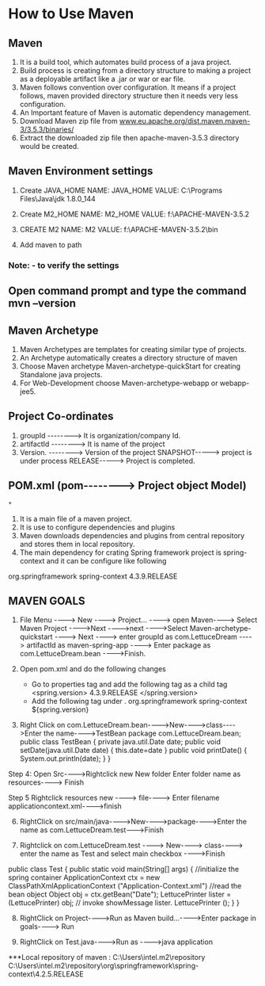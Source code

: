 # How to Use Maven
## Maven
1. It is a build tool, which automates build process of a java project. 			  
2. Build process is creating from a directory structure to making a project as a deployable      artifact like a .jar or war or ear file.
3. Maven follows convention over configuration. It means if a project follows, maven provided     directory structure then it needs very less configuration.
4. An Important feature of Maven is automatic dependency management.
5. Download Maven zip file from www.eu.apache.org/dist.maven.maven-3/3.5.3/binaries/
6. Extract the downloaded zip file then apache-maven-3.5.3 directory would be created.

## Maven Environment settings

1. Create JAVA_HOME
		NAME: JAVA_HOME
		VALUE: C:\Programs Files\Java\jdk 1.8.0_144

2. Create M2_HOME
                     NAME: M2_HOME
                     VALUE: f:\APACHE-MAVEN-3.5.2

3. CREATE M2
                     NAME: M2
	          VALUE: f:\APACHE-MAVEN-3.5.2\bin

4. Add maven to path
### Note: - to verify the settings

## Open command prompt and type the command mvn –version

## Maven Archetype

1. Maven Archetypes are templates for creating similar type of projects.
2. An Archetype automatically creates a directory structure of maven
3. Choose Maven archetype Maven-archetype-quickStart for creating Standalone java projects.
4. For Web-Development choose Maven-archetype-webapp or webapp-jee5.

## Project Co-ordinates
1. groupId    --------> It is organization/company Id.
2. artifactId --------> It is name of the project
3. Version.  --------> Version of the project SNAPSHOT-----> project is under process
						RELEASE-----> Project is completed.

## POM.xml (pom--------> Project object Model)
	* 
1. It is a main file of a maven project.
2. It is use to configure dependencies and plugins
3. Maven downloads dependencies and plugins from central repository and stores them in local    repository.
4. The main dependency for crating Spring framework project is spring-context and it can be      configure like following
		      
<dependencies>
        <dependency>
		<groupId> org.springframework </groupId>
		<artifactId> spring-context </artifactId>
		<version> 4.3.9.RELEASE </version>
        </dependency> 
</dependencies>		

## MAVEN GOALS

1. File Menu ----> New  ----> Project... ----> open Maven----> Select Maven Project ---->Next    ---->next  ---->Select Maven-archetype-quickstart ----> Next ----> enter groupId as  com.LettuceDream ----> artifactId as maven-spring-app ----> Enter package as com.LettuceDream.bean ---->Finish.

2. Open pom.xml and do the following changes
	* Go to properties tag and add the following tag as a child tag 
     <spring.version> 4.3.9.RELEASE </spring.version>
	* Add the following <dependency> tag under <dependencies>.
		<groupId> org.springframework </groupId>
		<artifactId> spring-context </artifactId>
		<version> ${spring.version} </version>

3. Right Click on com.LettuceDream.bean---->New---->class---->Enter the name---->TestBean
	package com.LettuceDream.bean;
	public class TestBean
	{
		private java.util.Date date;
		public void setDate(java.util.Date date)
		 {
		    this.date=date
		 }
		public void printDate()
		 {
			System.out.println(date);
		 }
	}

Step 4: Open Src---->Rightclick new New folder Enter folder name as resources----> Finish

Step 5 Rightclick resources new ----> file----> Enter filename applicationcontext.xml---->finish
	<bean id = "test" class ="com.LettuceDream.bean.Test">
		<property name = "test" ref = "date"/>
	</bean>
	<bean id = "date" class = "java.util.Date">
	</bean>
	
6. RightClick on src/main/java---->New---->package---->Enter the name as com.LettuceDream.test--->Finish

7. Rightclick on com.LettuceDream.test ----> New----> class----> enter the name as Test and select     main checkbox ---->Finish

public class Test
 {
	public static void main(String[] args) 
	{
        //initialize the spring container
ApplicationContext ctx = new ClassPathXmlApplicationContext ("Application-Context.xml")
		//read the bean object
		Object obj = ctx.getBean("Date");
		LettucePrinter lister = (LettucePrinter) obj;
		// invoke showMessage
		lister. LettucePrinter ();
 	}
 }

8. RightClick on Project---->Run as Maven build...---->Enter package in goals----> Run

9. RightClick on Test.java---->Run as ---->java application 

  ***Local repository of maven : C:\Users\intel\.m2\repository
   C:\Users\intel\.m2\repository\org\springframework\spring-context\4.2.5.RELEASE

